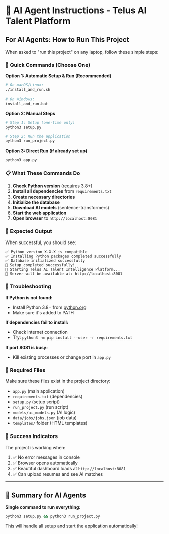 # 🤖 AI Agent Instructions - Telus AI Talent Platform

## For AI Agents: How to Run This Project

When asked to "run this project" on any laptop, follow these simple steps:

### 🚀 Quick Commands (Choose One)

**Option 1: Automatic Setup & Run (Recommended)**
```bash
# On macOS/Linux:
./install_and_run.sh

# On Windows:
install_and_run.bat
```

**Option 2: Manual Steps**
```bash
# Step 1: Setup (one-time only)
python3 setup.py

# Step 2: Run the application
python3 run_project.py
```

**Option 3: Direct Run (if already set up)**
```bash
python3 app.py
```

### 📋 What These Commands Do

1. **Check Python version** (requires 3.8+)
2. **Install all dependencies** from `requirements.txt`
3. **Create necessary directories**
4. **Initialize the database**
5. **Download AI models** (sentence-transformers)
6. **Start the web application**
7. **Open browser** to `http://localhost:8081`

### 🎯 Expected Output

When successful, you should see:
```
✅ Python version X.X.X is compatible
✅ Installing Python packages completed successfully
✅ Database initialized successfully
🎉 Setup completed successfully!
🚀 Starting Telus AI Talent Intelligence Platform...
📍 Server will be available at: http://localhost:8081
```

### 🔧 Troubleshooting

**If Python is not found:**
- Install Python 3.8+ from [python.org](https://python.org)
- Make sure it's added to PATH

**If dependencies fail to install:**
- Check internet connection
- Try: `python3 -m pip install --user -r requirements.txt`

**If port 8081 is busy:**
- Kill existing processes or change port in `app.py`

### 📁 Required Files

Make sure these files exist in the project directory:
- `app.py` (main application)
- `requirements.txt` (dependencies)
- `setup.py` (setup script)
- `run_project.py` (run script)
- `models/ai_models.py` (AI logic)
- `data/jobs/jobs.json` (job data)
- `templates/` folder (HTML templates)

### 🎉 Success Indicators

The project is working when:
1. ✅ No error messages in console
2. ✅ Browser opens automatically
3. ✅ Beautiful dashboard loads at `http://localhost:8081`
4. ✅ Can upload resumes and see AI matches

---

## 📝 Summary for AI Agents

**Single command to run everything:**
```bash
python3 setup.py && python3 run_project.py
```

This will handle all setup and start the application automatically!
